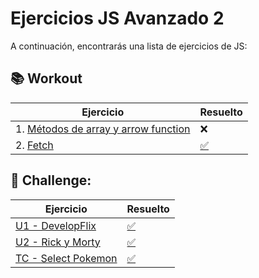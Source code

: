 # Ejercicios JS Avanzado 2

A continuación, encontrarás una lista de ejercicios de JS:

## 📚 Workout

Ejercicio                |                Resuelto   | 
| -------------------------------------------------------------------------------------------------------------------------|---------------------------|
| 1. [Métodos de array y arrow function](https://stackblitz.com/edit/04-js-metodos-array-ejercicios?file=index.html)                                           |                         ❌   |
| 2. [Fetch](https://stackblitz.com/edit/04-js-fetch-ejercicios?file=index.html)                                           |                         [✅](https://stackblitz.com/edit/04-js-fetch-ejercicios-resuelto?file=index.html,script.js)   |


        


## 🚀 Challenge:

Ejercicio                |                Resuelto   | 
| -------------------------------------------------------------------------------------------------------------------------|---------------------------|
| [ U1 - DevelopFlix](https://github.com/TheBridge-FullStackDeveloper/Developflix)                        | [✅](https://github.com/CarlosDiazGirol/developflix-resuelto)               |
| [ U2 - Rick y Morty](https://github.com/TheBridge-FullStackDeveloper/rick-and-morty-characters)                        | [✅](https://github.com/CarlosDiazGirol/rick-and-morty-characters-resuelto)        |
| [ TC - Select Pokemon](https://github.com/TheBridge-FullStackDeveloper/select-pokemon)                    | [✅](https://github.com/CarlosDiazGirol/select-pokemon-resuelto)        |

